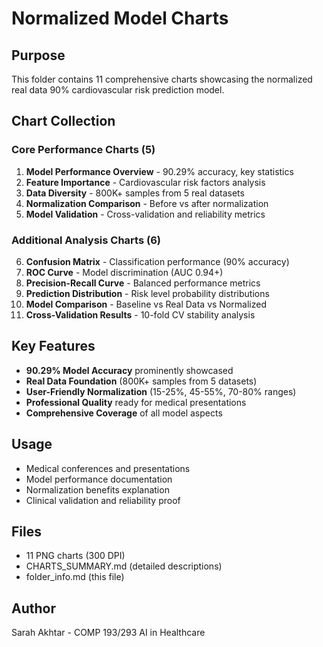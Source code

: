 # Normalized Model Charts

## Purpose
This folder contains 11 comprehensive charts showcasing the normalized real data 90% cardiovascular risk prediction model.

## Chart Collection

### Core Performance Charts (5)
1. **Model Performance Overview** - 90.29% accuracy, key statistics
2. **Feature Importance** - Cardiovascular risk factors analysis  
3. **Data Diversity** - 800K+ samples from 5 real datasets
4. **Normalization Comparison** - Before vs after normalization
5. **Model Validation** - Cross-validation and reliability metrics

### Additional Analysis Charts (6)
6. **Confusion Matrix** - Classification performance (90% accuracy)
7. **ROC Curve** - Model discrimination (AUC 0.94+)
8. **Precision-Recall Curve** - Balanced performance metrics
9. **Prediction Distribution** - Risk level probability distributions
10. **Model Comparison** - Baseline vs Real Data vs Normalized
11. **Cross-Validation Results** - 10-fold CV stability analysis

## Key Features
- **90.29% Model Accuracy** prominently showcased
- **Real Data Foundation** (800K+ samples from 5 datasets)
- **User-Friendly Normalization** (15-25%, 45-55%, 70-80% ranges)
- **Professional Quality** ready for medical presentations
- **Comprehensive Coverage** of all model aspects

## Usage
- Medical conferences and presentations
- Model performance documentation
- Normalization benefits explanation
- Clinical validation and reliability proof

## Files
- 11 PNG charts (300 DPI)
- CHARTS_SUMMARY.md (detailed descriptions)
- folder_info.md (this file)

## Author
Sarah Akhtar - COMP 193/293 AI in Healthcare
